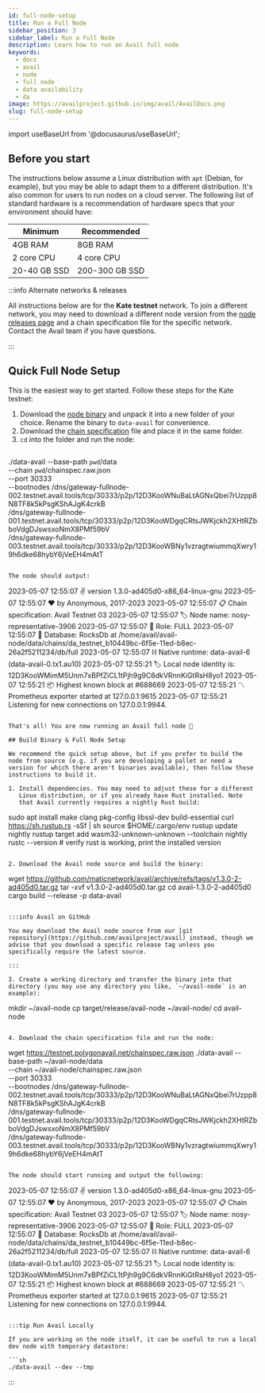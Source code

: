 ```yaml
---
id: full-node-setup
title: Run a Full Node
sidebar_position: 3
sidebar_label: Run a Full Node
description: Learn how to run an Avail full node
keywords:
  - docs
  - avail
  - node
  - full node
  - data availability
  - da
image: https://availproject.github.io/img/avail/AvailDocs.png
slug: full-node-setup
---
```

import useBaseUrl from '@docusaurus/useBaseUrl';

## Before you start

The instructions below assume a Linux distribution with `apt` (Debian,
for example), but you may be able to adapt them to a different
distribution. It's also common for users to run nodes on a cloud
server. The following list of standard hardware is a recommendation of
hardware specs that your environment should have:

| Minimum      | Recommended    |
|--------------|----------------|
| 4GB RAM      | 8GB RAM        |
| 2 core CPU   | 4 core CPU     |
| 20-40 GB SSD | 200-300 GB SSD |

:::info Alternate networks & releases

All instructions below are for the **Kate testnet** network. To join a
different network, you may need to download a different node version
from the [node releases
page](https://github.com/availproject/avail/releases) and a chain
specification file for the specific network. Contact the Avail team if
you have questions.

:::

## Quick Full Node Setup

This is the easiest way to get started. Follow these steps for the Kate testnet:

1. Download the [node binary](https://github.com/availproject/avail/releases/tag/v1.3.0-2-ad405d0) and unpack it into a new folder of your choice. Rename the binary to `data-avail` for convenience.
2. Download the [chain specification](https://testnet.avail.tools/chainspec.raw.json) file and place it in the same folder.
3. `cd` into the folder and run the node:
   ```
./data-avail --base-path `pwd`/data \
		--chain `pwd`/chainspec.raw.json \
		--port 30333 \
		--bootnodes /dns/gateway-fullnode-002.testnet.avail.tools/tcp/30333/p2p/12D3KooWNuBaLtAGNxQbei7rUzpp8N8TF8k5kPsgKShAJgK4crkB \
		/dns/gateway-fullnode-001.testnet.avail.tools/tcp/30333/p2p/12D3KooWDgqCRtsJWKjckh2XHtRZbboVdgDJswsxoNmX8PMf59bV \
		/dns/gateway-fullnode-003.testnet.avail.tools/tcp/30333/p2p/12D3KooWBNy1vzragtwiummqXwry19h6dke68hybY6jVeEH4mAtT
   ```

The node should output:
```
2023-05-07 12:55:07 ✌️  version 1.3.0-ad405d0-x86_64-linux-gnu
2023-05-07 12:55:07 ❤️  by Anonymous, 2017-2023
2023-05-07 12:55:07 📋 Chain specification: Avail Testnet 03
2023-05-07 12:55:07 🏷 Node name: nosy-representative-3906
2023-05-07 12:55:07 👤 Role: FULL
2023-05-07 12:55:07 💾 Database: RocksDb at /home/avail/avail-node/data/chains/da_testnet_b10449bc-6f5e-11ed-b8ec-26a2f5211234/db/full
2023-05-07 12:55:07 ⛓  Native runtime: data-avail-6 (data-avail-0.tx1.au10)
2023-05-07 12:55:21 🏷 Local node identity is: 12D3KooWMimM5Unm7xBPfZiCL1tPjh9g9C6dkVRnnKiGtRsH8yo1
2023-05-07 12:55:21 📦 Highest known block at #688669
2023-05-07 12:55:21 〽️ Prometheus exporter started at 127.0.0.1:9615
2023-05-07 12:55:21 Listening for new connections on 127.0.0.1:9944.
```

That's all! You are now running an Avail full node 🎉

## Build Binary & Full Node Setup

We recommend the quick setup above, but if you prefer to build the
node from source (e.g. if you are developing a pallet or need a
version for which there aren't binaries available), then follow these
instructions to build it.

1. Install dependencies. You may need to adjust these for a different
   Linux distribution, or if you already have Rust installed. Note
   that Avail currently requires a nightly Rust build:

   ```
sudo apt install make clang pkg-config libssl-dev build-essential
curl https://sh.rustup.rs -sSf | sh
source $HOME/.cargo/env
rustup update nightly
rustup target add wasm32-unknown-unknown --toolchain nightly
rustc --version # verify rust is working, print the installed version
   ```

2. Download the Avail node source and build the binary:

   ```
wget https://github.com/maticnetwork/avail/archive/refs/tags/v1.3.0-2-ad405d0.tar.gz
tar -xvf v1.3.0-2-ad405d0.tar.gz
cd avail-1.3.0-2-ad405d0 
cargo build --release -p data-avail
   ```

:::info Avail on GitHub

You may download the Avail node source from our [git
repository](https://github.com/availproject/avail) instead, though we
advise that you download a specific release tag unless you
specifically require the latest source.

:::

3. Create a working directory and transfer the binary into that
   directory (you may use any directory you like, `~/avail-node` is an
   example):
   ```
mkdir ~/avail-node
cp  target/release/avail-node ~/avail-node/
cd avail-node
   ```

4. Download the chain specification file and run the node:
   ```
wget https://testnet.polygonavail.net/chainspec.raw.json
./data-avail --base-path ~/avail-node/data \
                --chain ~/avail-node/chainspec.raw.json \
                --port 30333 \
                --bootnodes /dns/gateway-fullnode-002.testnet.avail.tools/tcp/30333/p2p/12D3KooWNuBaLtAGNxQbei7rUzpp8N8TF8k5kPsgKShAJgK4crkB \
                /dns/gateway-fullnode-001.testnet.avail.tools/tcp/30333/p2p/12D3KooWDgqCRtsJWKjckh2XHtRZbboVdgDJswsxoNmX8PMf59bV \
                /dns/gateway-fullnode-003.testnet.avail.tools/tcp/30333/p2p/12D3KooWBNy1vzragtwiummqXwry19h6dke68hybY6jVeEH4mAtT
   ```

The node should start running and output the following:
```
2023-05-07 12:55:07 ✌️  version 1.3.0-ad405d0-x86_64-linux-gnu
2023-05-07 12:55:07 ❤️  by Anonymous, 2017-2023
2023-05-07 12:55:07 📋 Chain specification: Avail Testnet 03
2023-05-07 12:55:07 🏷 Node name: nosy-representative-3906
2023-05-07 12:55:07 👤 Role: FULL
2023-05-07 12:55:07 💾 Database: RocksDb at /home/avail/avail-node/data/chains/da_testnet_b10449bc-6f5e-11ed-b8ec-26a2f5211234/db/full
2023-05-07 12:55:07 ⛓  Native runtime: data-avail-6 (data-avail-0.tx1.au10)
2023-05-07 12:55:21 🏷 Local node identity is: 12D3KooWMimM5Unm7xBPfZiCL1tPjh9g9C6dkVRnnKiGtRsH8yo1
2023-05-07 12:55:21 📦 Highest known block at #688669
2023-05-07 12:55:21 〽 Prometheus exporter started at 127.0.0.1:9615
2023-05-07 12:55:21 Listening for new connections on 127.0.0.1:9944.
```

:::tip Run Avail Locally

If you are working on the node itself, it can be useful to run a local dev node with temporary datastore:

```sh
./data-avail --dev --tmp
```

:::
